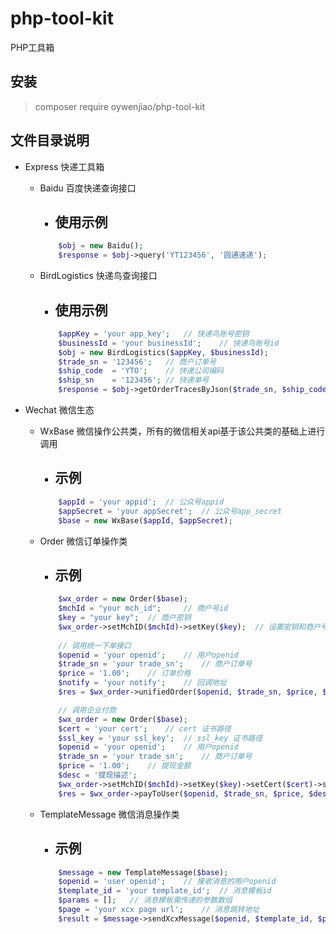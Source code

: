 # php-tool-kit
PHP工具箱


## 安装

> composer require oywenjiao/php-tool-kit


## 文件目录说明
+ Express   快递工具箱
    + Baidu 百度快递查询接口
        + ## 使用示例
        
        ```php
            $obj = new Baidu();
            $response = $obj->query('YT123456', '圆通速递');
        ```
      
    + BirdLogistics 快递鸟查询接口
        + ## 使用示例
        
        ```php
            $appKey = 'your app_key';   // 快递鸟账号密钥
            $businessId = 'your businessId';    // 快递鸟账号id
            $obj = new BirdLogistics($appKey, $businessId);
            $trade_sn = '123456';   // 商户订单号
            $ship_code  = 'YTO';    // 快递公司编码
            $ship_sn    = '123456'; // 快递单号
            $response = $obj->getOrderTracesByJson($trade_sn, $ship_code, $ship_sn);
        ```
      
+ Wechat    微信生态
    + WxBase    微信操作公共类，所有的微信相关api基于该公共类的基础上进行调用
        + ## 示例
    
        ```php
            $appId = 'your appid';  // 公众号appid
            $appSecret = 'your appSecret';  // 公众号app_secret
            $base = new WxBase($appId, $appSecret);
        ```
      
    + Order     微信订单操作类
        + ## 示例
        ```php
            $wx_order = new Order($base);
            $mchId = "your mch_id";     // 商户号id
            $key = "your key";  // 商户密钥
            $wx_order->setMchID($mchId)->setKey($key);  // 设置密钥和商户号
            
            // 调用统一下单接口
            $openid = 'your openid';    // 用户openid
            $trade_sn = 'your trade_sn';    // 商户订单号
            $price = '1.00';    // 订单价格
            $notify = 'your notify';    // 回调地址
            $res = $wx_order->unifiedOrder($openid, $trade_sn, $price, $notify);
      
            // 调用企业付款 
            $wx_order = new Order($base);
            $cert = 'your cert';    // cert 证书路径
            $ssl_key = 'your ssl_key';  // ssl_key 证书路径
            $openid = 'your openid';    // 用户openid
            $trade_sn = 'your trade_sn';    // 商户订单号
            $price = '1.00';    // 提现金额
            $desc = '提现描述';
            $wx_order->setMchID($mchId)->setKey($key)->setCert($cert)->setSslKey($ssl_key);
            $res = $wx_order->payToUser($openid, $trade_sn, $price, $desc);
        ```
      
    +   TemplateMessage     微信消息操作类
        + ##  示例
        ```php
            $message = new TemplateMessage($base);
            $openid = 'user openid';    // 接收消息的用户openid
            $template_id = 'your template_id';  // 消息模板id
            $params = [];   // 消息模板需传递的参数数组
            $page = 'your xcx page url';    // 消息跳转地址
            $result = $message->sendXcxMessage($openid, $template_id, $params, $page);
        ```
    